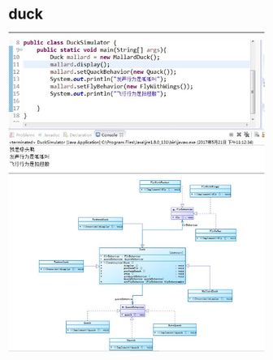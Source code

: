 # duck

***

![截图1](https://github.com/oshsx/duck/blob/master/duck.JPG)
![截图2](https://github.com/oshsx/duck/blob/master/类图.JPG)
